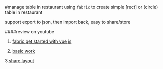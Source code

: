 #manage table in restaurant
using `fabric` to create simple [rect] or (circle) table in restaurant

support export to json, then import back, easy to share/store


####review on youtube

1. [fabric get started with vue js](https://youtube/n-P6FuFL8SE)

2. [basic work](https://youtu.be/LYGuicSnLf4)

3.[share layout](https://youtu.be/j3_PQPOe4cs)
